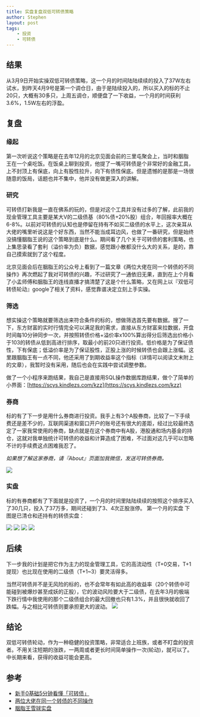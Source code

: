 ```yaml
---
title: 实盘复盘双低可转债策略
author: Stephen
layout: post
tags:    
    - 投资
    - 可转债
---
```


## 结果
从3月9日开始实操双低可转债策略，这一个月的时间陆陆续续的投入了37W左右试水，到昨天4月9号是第一个调仓日，由于是陆续投入的，所以买入的标的不止20只，大概有30多只，上周五调仓，顺便盘了一下收益，一个月的时间获利3.6%，1.5W左右的浮盈。

<!--more-->

## 复盘

### 缘起
第一次听说这个策略是在去年12月的北京见面会前的三里屯聚会上，当时和胭脂王在一个桌吃饭。在饭桌上聊到投资，他提了一嘴可转债是个非常好的金融工具，上不封顶上有保底，向上有股性拉升，向下有债性保底。但是遗憾的是那是一场很随意的饭局，话题也并不集中，他并没有做更深入的讲解。



### 研究

可转债打新我是一直在佛系的玩的，但是对这个工具并没有过多的了解，此前我的现金管理工具主要是某大V的二级债基（80%债+20%股）组合，年回报率大概在6-8%。以前对可转债的认知也是停留在持有不如买二级债的水平上，这次亲耳从大佬的嘴里听说这是个好东西，当然不能当成耳边风，也做了一番研究，但是始终没搞懂胭脂王说的这个策略到底是什么。期间看了几个关于可转债的套利策略，也上集思录看了套利（溢价率为负）数据，感觉跟小散都没什么大的关系，是的，靠自己摸索就到了这个程度。

北京见面会后在胭脂王的公众号上看到了一篇文章《两位大佬在同一个转债的不同操作》再次燃起了我对可转债的兴趣，不过研究了一通依旧无果，直到在上个月看了小孟师傅和胭脂王的连线直播才搞清楚了这是个什么策略，又在网上以『双低可转债轮动』google了相关了资料，感觉靠谱决定立刻上手实操。

### 筛选

想实操这个策略就要筛选出来符合条件的标的，想做筛选首先要有数据。搜了一下，东方财富的实时行情完全可以满足我的需求，直接从东方财富来拉数据，开盘时间每10分钟同步一次，并按照转债价格+溢价率x100%算出得分后筛选出价格小于103的转债从低到高进行排序，取最小的前20只进行投资。低价格是为了保证债性，下有保底；低溢价率是为了保证股性，正股上涨的时候转债也会跟上涨幅。这里跟胭脂王有一点不同，他还采用了到期收益率这个指标（详情可以阅读文末附上的文章），我暂时没有采用，随后也会在实践中尝试调整参数。

做了一个小程序来跑结果，我自己是直接用SQL操作数据库跑结果，做个了简单的小界面：[https://scys.kindlezs.com/kzz](https://scys.kindlezs.com/kzz)

### 券商

标的有了下一步是用什么券商进行投资。我手上有3个A股券商，比较了一下手续费还是差不少的，互联网渠道和窗口开户的账号还有很大的差距，经过比较最终选定了一家我常使用的券商，缺点就是在这个券商中有A股，港股通和场内基金的持仓，这就对我单独统计可转债的收益和计算造成了困难，不过面对这几乎可以忽略不计的手续费这点困难我忍了。

*如果想了解这家券商，请『About』页面加我微信，发送可转债券商。*

![](/assets/imgs/20210415kkz1.png)

### 实盘

标的有券商都有了下面就是投资了，一个月的时间里陆陆续续的按照这个排序买入了30几只，投入了37万多，期间还碰到了3、4次正股涨停。
第一个月的实盘
下图是已清仓和还持有的转债实盘：

![](/assets/imgs/20210415kkz2.png)
![](/assets/imgs/20210415kkz3.png)
![](/assets/imgs/20210415kkz4.png)
![](/assets/imgs/20210415kkz5.png)

## 后续
下一步我的计划是把它作为主力的现金管理工具，它的高流动性（T+0交易，T+1提现）也比现在使用的二级债（T+1~3）要灵活得多。

当然可转债并不是无风险的标的，也不会常年有如此高的收益率（20个转债中可能碰到被爆炒甚至成妖的正股），它的波动风险要大于二级债，在去年3月的极端下跌行情中我使用的那个二级债组合的最大回撤也只有1.3%，并且很快就收回了跌幅。与之相比可转债则要承担更大的波动。
![](/assets/imgs/20210415kkz6.png)

## 结论
双低可转债轮动，作为一种稳健的投资策略，非常适合上班族，或者不盯盘的投资者。不用关注短期的涨跌，一两周或者更长时间简单操作一次(轮动)，就可以了。中长期来看，获得的收益可能会更高。

## 参考
* [新手0基础5分钟看懂「可转债」](https://mp.weixin.qq.com/s/mdf-eoJ1Gsg68JkeWapNww)
* [两位大佬在同一个转债的不同操作](https://mp.weixin.qq.com/s/6DZvc52jpwF0YU5R-QU4TQ)
* [胭脂王雪球实盘](https://xueqiu.com/P/ZH1799553)